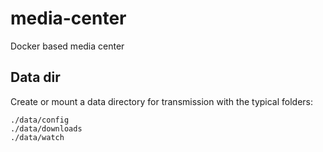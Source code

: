 # media-center
Docker based media center

## Data dir
Create or mount a data directory for transmission with the typical folders:
```
./data/config
./data/downloads
./data/watch
```
